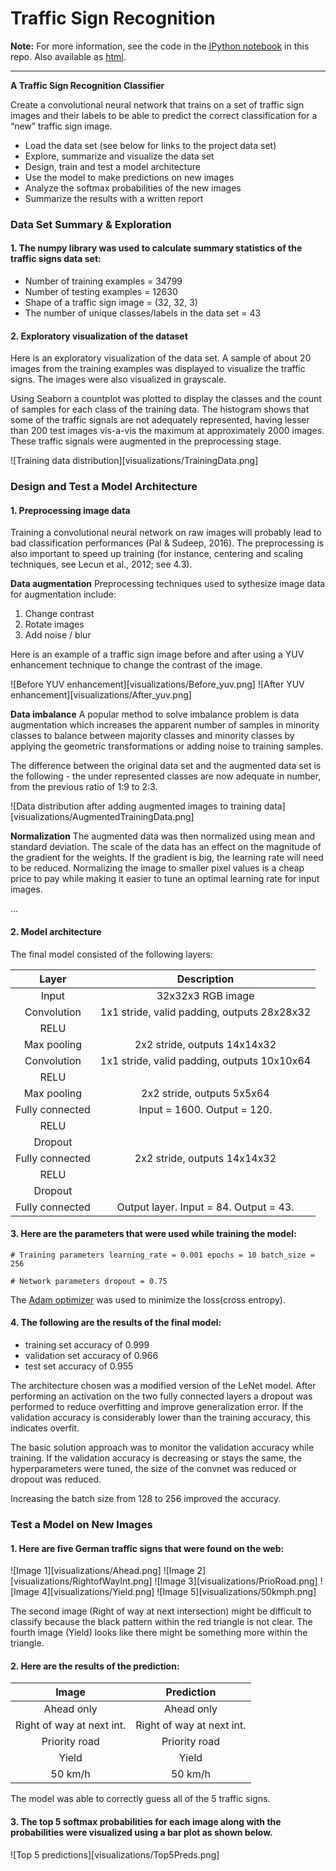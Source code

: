 # **Traffic Sign Recognition** 

**Note:** For more information, see the code in the [IPython notebook]() in this repo. Also available as [html]().


---

**A Traffic Sign Recognition Classifier**

Create a convolutional neural network that trains on a set of traffic sign images and their labels to be able to predict the correct classification for a “new” traffic sign image.

* Load the data set (see below for links to the project data set)
* Explore, summarize and visualize the data set
* Design, train and test a model architecture
* Use the model to make predictions on new images
* Analyze the softmax probabilities of the new images
* Summarize the results with a written report

### Data Set Summary & Exploration

#### 1. The numpy library was used to calculate summary statistics of the traffic signs data set:
* Number of training examples = 34799
* Number of testing examples = 12630
* Shape of a traffic sign image = (32, 32, 3)
* The number of unique classes/labels in the data set = 43

#### 2. Exploratory visualization of the dataset

Here is an exploratory visualization of the data set. A sample of about 20 images from the training examples was displayed to visualize the traffic signs.  The images were also visualized in grayscale.  

Using Seaborn a countplot was plotted to display the classes and the count of samples for each class of the training data.  The histogram shows that some of the traffic signals are not adequately represented, having lesser than 200 test images vis-a-vis the maximum at approximately 2000 images. These traffic signals were augmented in the preprocessing stage.

![Training data distribution][visualizations/TrainingData.png]

### Design and Test a Model Architecture

#### 1. Preprocessing image data

Training a convolutional neural network on raw images will probably lead to bad classification performances (Pal & Sudeep, 2016). The preprocessing is also important to speed up training (for instance, centering and scaling techniques, see Lecun et al., 2012; see 4.3).

**Data augmentation**
Preprocessing techniques used to sythesize image data for augmentation include:
1. Change contrast
2. Rotate images
3. Add noise / blur

Here is an example of a traffic sign image before and after using a YUV enhancement technique to change the contrast of the image.

![Before YUV enhancement][visualizations/Before_yuv.png]	![After YUV enhancement][visualizations/After_yuv.png]

**Data imbalance**
A popular method to solve imbalance problem is data augmentation which increases the apparent number of samples in minority classes to balance between majority classes and minority classes by applying the geometric transformations or adding noise to training samples.

The difference between the original data set and the augmented data set is the following - the under represented classes are now adequate in number, from the previous ratio of 1:9 to 2:3.

![Data distribution after adding augmented images to training data][visualizations/AugmentedTrainingData.png]

**Normalization**
The augmented data was then normalized using mean and standard deviation. The scale of the data has an effect on the magnitude of the gradient for the weights. If the gradient is big, the learning rate will need to be reduced. Normalizing the image to smaller pixel values is a cheap price to pay while making it easier to tune an optimal learning rate for input images.

 ... 


#### 2. Model architecture

The final model consisted of the following layers:

| Layer         		|     Description	        					| 
|:---------------------:|:---------------------------------------------:| 
| Input         		| 32x32x3 RGB image   							| 
| Convolution	     	| 1x1 stride, valid padding, outputs 28x28x32 	|
| RELU					|												|
| Max pooling	      	| 2x2 stride, outputs 14x14x32 					|
| Convolution		    | 1x1 stride, valid padding, outputs 10x10x64	|
| RELU					| 												|
| Max pooling			| 2x2 stride, outputs 5x5x64					|
| Fully connected		| Input = 1600. Output = 120.					|
| RELU					|												|
| Dropout				|												|
| Fully connected		| 2x2 stride, outputs 14x14x32 					|
| RELU					|												|
| Dropout				|												|
| Fully connected 		| Output layer. Input = 84. Output = 43.		|


#### 3. Here are the parameters that were used while training the model:
`# Training parameters
learning_rate = 0.001
epochs = 10
batch_size = 256`

`# Network parameters
dropout = 0.75`

The [Adam optimizer](https://www.tensorflow.org/api_docs/python/tf/keras/optimizers/Adam) was used to minimize the loss(cross entropy).

#### 4. The following are the results of the final model:

* training set accuracy of 0.999
* validation set accuracy of 0.966 
* test set accuracy of 0.955

The architecture chosen was a modified version of the LeNet model. After performing an activation on the two fully connected layers a dropout was performed to reduce overfitting and improve generalization error. If the validation accuracy is considerably lower than the training accuracy, this indicates overfit.

The basic solution approach was to monitor the validation accuracy while training. If the validation accuracy is decreasing or stays the same, the hyperparameters were tuned, the size of the convnet was reduced or dropout was reduced.

Increasing the batch size from 128 to 256 improved the accuracy.

### Test a Model on New Images

#### 1. Here are five German traffic signs that were found on the web:

![Image 1][visualizations/Ahead.png] ![Image 2][visualizations/RightofWayInt.png] ![Image 3][visualizations/PrioRoad.png] 
![Image 4][visualizations/Yield.png] ![Image 5][visualizations/50kmph.png]

The second image (Right of way at next intersection) might be difficult to classify because the black pattern within the red triangle is not clear.
The fourth image (Yield) looks like there might be something more within the triangle.

#### 2. Here are the results of the prediction:

| Image			        	|     Prediction	        		| 
|:-------------------------:|:---------------------------------:| 
| Ahead only      			| Ahead only   						| 
| Right of way at next int. | Right of way at next int.			|
| Priority road				| Priority road						|
| Yield						| Yield								|
| 50 km/h	      			| 50 km/h						 	|


The model was able to correctly guess all of the 5 traffic signs.

#### 3. The top 5 softmax probabilities for each image along with the probabilities were visualized using a bar plot as shown below.

![Top 5 predictions][visualizations/Top5Preds.png]